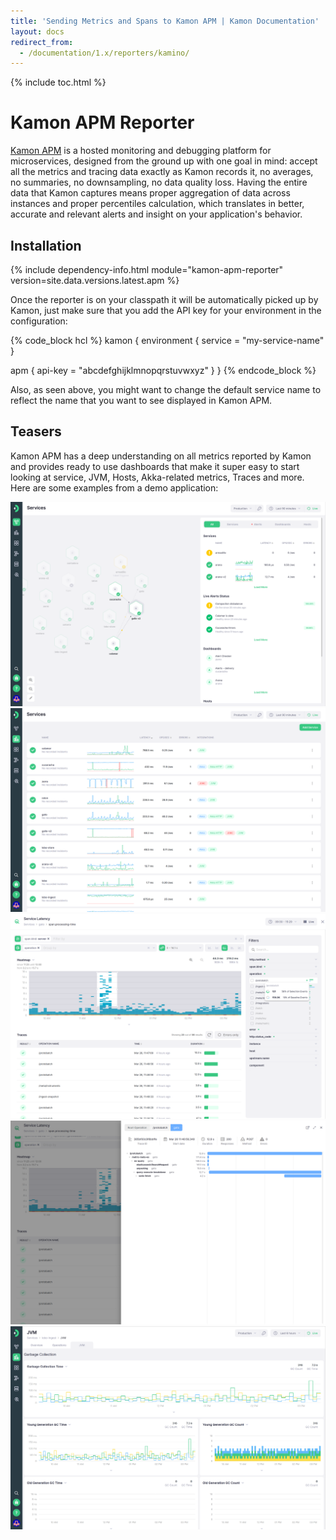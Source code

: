 ```yaml
---
title: 'Sending Metrics and Spans to Kamon APM | Kamon Documentation'
layout: docs
redirect_from:
  - /documentation/1.x/reporters/kamino/
---
```


{% include toc.html %}

Kamon APM Reporter
==================

[Kamon APM][apm] is a hosted monitoring and debugging platform for microservices, designed from the ground up with one
goal in mind: accept all the metrics and tracing data exactly as Kamon records it, no averages, no summaries,
no downsampling, no data quality loss. Having the entire data that Kamon captures means proper aggregation of data
across instances and proper percentiles calculation, which translates in better, accurate and relevant alerts and insight
on your application's behavior.


## Installation

{% include dependency-info.html module="kamon-apm-reporter" version=site.data.versions.latest.apm %}

Once the reporter is on your classpath it will be automatically picked up by Kamon, just make sure that you add the API
key for your environment in the configuration:

{% code_block hcl %}
kamon {
  environment {
    service = "my-service-name"
  }

  apm {
    api-key = "abcdefghijklmnopqrstuvwxyz"
  }
}
{% endcode_block %}

Also, as seen above, you might want to change the default service name to reflect the name that you want to see
displayed in Kamon APM.


## Teasers

Kamon APM has a deep understanding on all metrics reported by Kamon and provides ready to use dashboards that make it
super easy to start looking at service, JVM, Hosts, Akka-related metrics, Traces and more. Here are some examples from a
demo application:

<img class="img-fluid my-4" src="/assets/img/apm-service-map.png">
<img class="img-fluid my-4" src="/assets/img/apm-services-list.png">
<img class="img-fluid my-4" src="/assets/img/apm-analyze.png">
<img class="img-fluid my-4" src="/assets/img/apm-analyze-trace-detail.png">
<img class="img-fluid my-4" src="/assets/img/apm-jvm-metrics.png">

[apm]: /apm/
